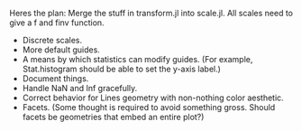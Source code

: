 
Heres the plan:
Merge the stuff in transform.jl into scale.jl. All scales need to give a f and
finv function.



* Discrete scales.
* More default guides.
* A means by which statistics can modify guides. (For example, Stat.histogram
  should be able to set the y-axis label.)
* Document things.
* Handle NaN and Inf gracefully.
* Correct behavior for Lines geometry with non-nothing color aesthetic.
* Facets. (Some thought is required to avoid something gross. Should facets be
  geometries that embed an entire plot?)



